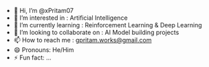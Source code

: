 - 👋 Hi, I’m @xPritam07
- 👀 I’m interested in : Artificial Intelligence
- 🌱 I’m currently learning : Reinforcement Learning & Deep Learning
- 💞️ I’m looking to collaborate on : AI Model building projects
- 📫 How to reach me : gpritam.works@gmail.com
- 😄 Pronouns: He/Him
- ⚡ Fun fact: ...

<!---
xPritam07/xPritam07 is a ✨ special ✨ repository because its `README.md` (this file) appears on your GitHub profile.
You can click the Preview link to take a look at your changes.
--->
